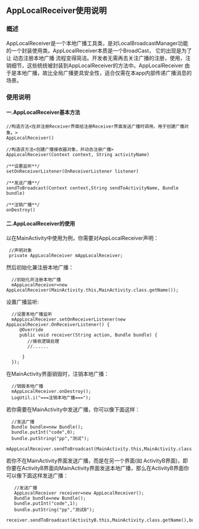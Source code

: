 ## AppLocalReceiver使用说明
### 概述
AppLocalReceiver是一个本地广播工具类，是对LocalBroadcastManager功能的一个封装使用类。AppLocalReceiver本质是一个BroadCast，
它的出现是为了让 动态注册本地广播 流程变得简洁。开发者无需再去关注广播的注册，使用，注销细节，这些统统被封装到AppLocalReceiver的方法中。AppLocalReceiver
由于是本地广播，故比全局广播更具安全性，适合仅需在本app内部传递广播消息的场景。

### 使用说明
#### 一.AppLocalReceiver基本方法
```
//构造方法<在非注册Receiver界面给注册Receiver界面发送广播时调用，用于创建广播对象。>
AppLocalReceiver()

//构造该方法<创建广播接收器对象，并动态注册广播>
AppLocalReceiver(Context context, String activityName)

/**设置监听**/
setOnReceiverListener(OnReceiverListener listener)

/**发送广播**/
sendToBroadcast(Context context,String sendToActivityName, Bundle bundle)

/**注销广播**/
onDestroy() 
```
#### 二.AppLocalReceiver的使用
以在MainActivity中使用为例，你需要对AppLocalReceiver声明：
```
 //声明对象
 private AppLocalReceiver mAppLocalReceiver;
```
然后初始化兼注册本地广播：
```
  //初始化并注册本地广播
  mAppLocalReceiver=new AppLocalReceiver(MainActivity.this,MainActivity.class.getName());
```
设置广播监听:
```
  //设置本地广播监听
  mAppLocalReceiver.setOnReceiverListener(new AppLocalReceiver.OnReceiverListener() {
     @Override
     public void receiver(String action, Bundle bundle) {
        //接收逻辑处理
        //......

      }
  });
```
在MainActivity界面销毁时，注销本地广播：
```
  //销毁本地广播
  mAppLocalReceiver.onDestroy();
  LogUtil.i("===注销本地广播===");
```
若你需要在MainActivity中发送广播，你可以像下面这样：
```
  //发送广播
  Bundle bundle=new Bundle();
  bundle.putInt("code",0);
  bundle.putString("pp","测试");
  mAppLocalReceiver.sendToBroadcast(MainActivity.this,MainActivity.class.getName(),bundle);
```
若你不在MainActivity界面发送广播，而是在另一个界面(如 ActivityB界面)，即你要在ActivityB界面向MainActivity界面发送本地广播，那么在ActivityB界面你可以像下面这样发送广播：
```
   //发送广播
   AppLocalReceiver receiver=new AppLocalReceiver();
   Bundle bundle=new Bundle();
   bundle.putInt("code",1);
   bundle.putString("pp","测试B");
   receiver.sendToBroadcast(ActivityB.this,MainActivity.class.getName(),bundle);
```




